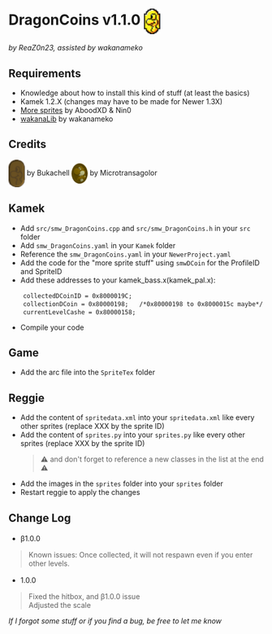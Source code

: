# DragonCoins v1.1.0 <img src="https://github.com/wakanameko/NSMBW-Custom-Sprites/blob/main/CustomSprites/DragonCoins/Reggie/sprites/smwDragoncoin_0.png" width="32" align="center" />
*by ReaZ0n23, assisted by wakanameko*


## Requirements
- Knowledge about how to install this kind of stuff (at least the basics)
- Kamek 1.2.X (changes may have to be made for Newer 1.3X)
- [More sprites](https://github.com/Synell/NSMBW-Custom-Sprites/releases/tag/MoreSprites) by AboodXD & Nin0
- [wakanaLib](https://github.com/wakanameko/NSMBW-Custom-Sprites/blob/main/Libs/wakanalib.h) by wakanameko

## Credits
<img src="https://github.com/wakanameko/NSMBW-Custom-Sprites/blob/main/CustomSprites/DragonCoins/Reggie/sprites/smwDragoncoin_1.png" width="32" align="center" /> by Bukachell
<img src="https://github.com/wakanameko/NSMBW-Custom-Sprites/blob/main/CustomSprites/DragonCoins/Reggie/sprites/smwDragoncoin_2.png" width="32" align="center" /> by Microtransagolor

## Kamek
- Add `src/smw_DragonCoins.cpp` and `src/smw_DragonCoins.h` in your `src` folder
- Add `smw_DragonCoins.yaml` in your `Kamek` folder
- Reference the `smw_DragonCoins.yaml` in your `NewerProject.yaml`
- Add the code for the "more sprite stuff" using `smwDCoin` for the ProfileID and SpriteID
- Add these addresses to your kamek_bass.x(kamek_pal.x):
```
	collectedDCoinID = 0x8000019C;
	collectionDCoin = 0x80000198;	/*0x80000198 to 0x8000015c maybe*/
	currentLevelCashe = 0x80000158;
```
- Compile your code


## Game
- Add the arc file into the `SpriteTex` folder


## Reggie
- Add the content of `spritedata.xml` into your `spritedata.xml` like every other sprites (replace XXX by the sprite ID)
- Add the content of `sprites.py` into your `sprites.py` like every other sprites (replace XXX by the sprite ID)
	> ⚠️ and don't forget to reference a new classes in the list at the end ⚠️
- Add the images in the `sprites` folder into your `sprites` folder
- Restart reggie to apply the changes


## Change Log
- β1.0.0　　
> Known issues: Once collected, it will not respawn even if you enter other levels.  
- 1.0.0　　
> Fixed the hitbox, and β1.0.0 issue  
> Adjusted the scale  


*If I forgot some stuff or if you find a bug, be free to let me know*
